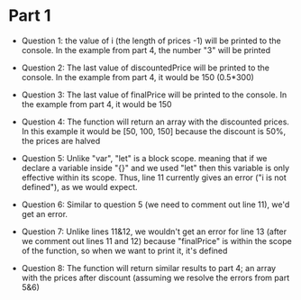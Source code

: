 # Part 1
- Question 1: the value of i (the length of prices -1) will be printed to the console. In the example from part 4, the number "3" will be printed

- Question 2: The last value of discountedPrice will be printed to the console. In the example from part 4, it would be 150 (0.5*300)

- Question 3: The last value of finalPrice will be printed to the console. In the example from part 4, it would be 150

- Question 4: The function will return an array with the discounted prices. In this example it would be [50, 100, 150] because the discount is 50%, the prices are halved

- Question 5: Unlike "var", "let" is a block scope. meaning that if we declare a variable inside "{}" and we used "let" then this variable is only effective within its scope. Thus, line 11 currently gives an error ("i is not defined"), as we would expect.

- Question 6: Similar to question 5 (we need to comment out line 11), we'd get an error.

- Question 7: Unlike lines 11&12, we wouldn't get an error for line 13 (after we comment out lines 11 and 12) because "finalPrice" is within the scope of the function, so when we want to print it, it's defined

- Question 8: The function will return similar results to part 4; an array with the prices after discount (assuming we resolve the errors from part 5&6)

